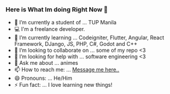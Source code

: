 ### Here is What Im doing Right Now 👋

- 🏫 I’m currently a student of ... TUP Manila
- 💻 I'm a freelance developer. 
- 🌱 I’m currently learning ... Codeigniter, Flutter, Angular, React Framework, DJango, JS, PHP, C#, Godot and C++
- 👯 I’m looking to collaborate on ... some of my repo <3
- 🤔 I’m looking for help with ... software engineering <3
- 💬 Ask me about ... animes
- 📫 How to reach me: ... [Message me here..](https://www.facebook.com/ecovillaraza3/)
- 😄 Pronouns: ... He/Him
- ⚡ Fun fact: ... I love learning new things!
